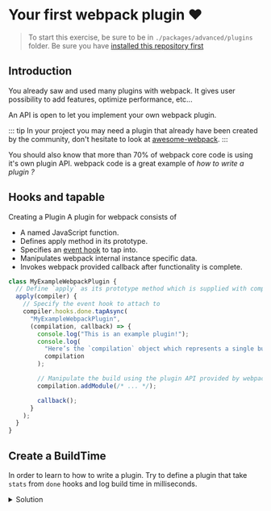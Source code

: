 # Your first webpack plugin :heart:

> To start this exercise, be sure to be in `./packages/advanced/plugins` folder.
> Be sure you have [installed this repository first](../README.md#install)

## Introduction

You already saw and used many plugins with webpack.
It gives user possibility to add features, optimize performance, etc...

An API is open to let you implement your own webpack plugin.

::: tip
In your project you may need a plugin that already have been created by the community, don't hesitate to look at [awesome-webpack](https://github.com/webpack-contrib/awesome-webpack#webpack-plugins).
:::

You should also know that more than 70% of webpack core code is using it's own plugin API. webpack code is a great example of _how to write a plugin ?_

## Hooks and tapable

Creating a Plugin
A plugin for webpack consists of

- A named JavaScript function.
- Defines apply method in its prototype.
- Specifies an [event hook](https://webpack.js.org/api/compiler-hooks/) to tap into.
- Manipulates webpack internal instance specific data.
- Invokes webpack provided callback after functionality is complete.

```javascript
class MyExampleWebpackPlugin {
  // Define `apply` as its prototype method which is supplied with compiler as its argument
  apply(compiler) {
    // Specify the event hook to attach to
    compiler.hooks.done.tapAsync(
      "MyExampleWebpackPlugin",
      (compilation, callback) => {
        console.log("This is an example plugin!");
        console.log(
          "Here’s the `compilation` object which represents a single build of assets:",
          compilation
        );

        // Manipulate the build using the plugin API provided by webpack
        compilation.addModule(/* ... */);

        callback();
      }
    );
  }
}
```

## Create a BuildTime

In order to learn to how to write a plugin. Try to define a plugin that take `stats` from `done` hooks and log build time in milliseconds.

<details>
<summary>Solution</summary>

```javascript{8-16,65}
const path = require("path");
const HtmlWebpackPlugin = require("html-webpack-plugin");
const CleanWebpackPlugin = require("clean-webpack-plugin");
const VueLoaderPlugin = require("vue-loader/lib/plugin");
const CompressionPlugin = require("compression-webpack-plugin");

class BuildTime {
  apply(compiler) {
    compiler.hooks.done.tapAsync("StatsFilePlugin", stats => {
      console.log(
        `Build took ${stats.endTime - stats.startTime} milliseconds!`
      );
    });
  }
}

module.exports = {
  mode: "production",
  entry: "./src/main.js", // The source module of our dependency graph
  devServer: {
    contentBase: "./dist"
  },
  output: {
    // Configuration of what we tell webpack to generate (here, a ./dist/main.js file)
    filename: "[name].bundle.[hash].js",
    path: path.resolve(__dirname, "dist")
  },
  module: {
    rules: [
      {
        test: /\.js$/,
        exclude: /node_modules/,
        loader: "babel-loader"
      },
      {
        test: /\.jpg$/,
        use: [
          {
            loader: "file-loader",
            options: {
              outputPath: "assets",
              publicPath: "assets"
            }
          }
        ]
      },
      {
        test: /\.(sass|css)$/,
        use: ["style-loader", "css-loader", "sass-loader"]
      },
      {
        test: /\.vue$/,
        use: "vue-loader"
      }
    ]
  },
  plugins: [
    new VueLoaderPlugin(),
    new CleanWebpackPlugin("dist"),
    new HtmlWebpackPlugin({
      template: "./src/index.html"
    }),
    new CompressionPlugin(),
    new BuildTime()
  ]
};
```

</details>
